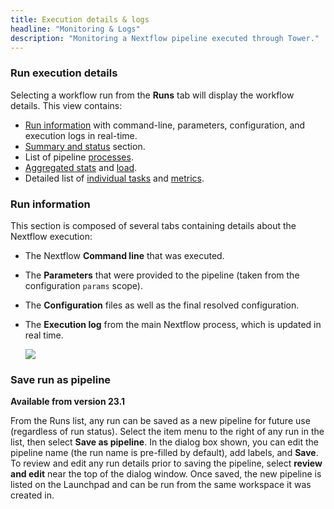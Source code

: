 ```yaml
---
title: Execution details & logs
headline: "Monitoring & Logs"
description: "Monitoring a Nextflow pipeline executed through Tower."
---
```


### Run execution details

Selecting a workflow run from the **Runs** tab will display the workflow details. This view contains:

- [Run information](#run-information) with command-line, parameters, configuration, and execution logs in real-time.
- [Summary and status](./summary.md) section.
- List of pipeline [processes](./processes.md).
- [Aggregated stats](./aggregate_stats.md) and [load](./aggregate_stats.md#load-and-utilization).
- Detailed list of [individual tasks](./tasks.md#task-table) and [metrics](./tasks.md#resource-metrics).

### Run information

This section is composed of several tabs containing details about the Nextflow execution:

- The Nextflow **Command line** that was executed.

- The **Parameters** that were provided to the pipeline (taken from the configuration `params` scope).

- The **Configuration** files as well as the final resolved configuration.

- The **Execution log** from the main Nextflow process, which is updated in real time.

  ![](_images/monitoring_exec_log.png)

### Save run as pipeline

**Available from version 23.1**

From the Runs list, any run can be saved as a new pipeline for future use (regardless of run status). Select the item menu to the right of any run in the list, then select **Save as pipeline**. In the dialog box shown, you can edit the pipeline name (the run name is pre-filled by default), add labels, and **Save**. To review and edit any run details prior to saving the pipeline, select **review and edit** near the top of the dialog window. Once saved, the new pipeline is listed on the Launchpad and can be run from the same workspace it was created in.